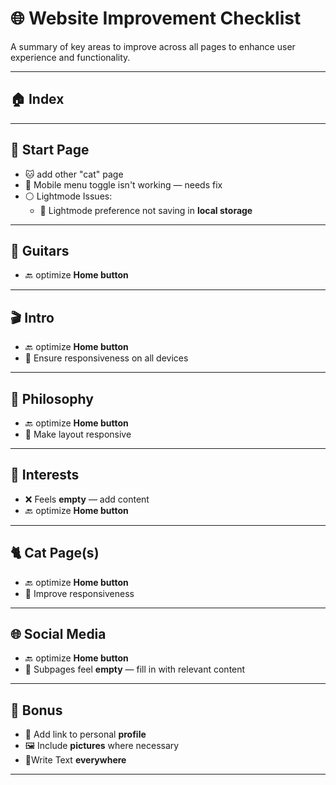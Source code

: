 # 🌐 Website Improvement Checklist

A summary of key areas to improve across all pages to enhance user experience and functionality.

---

## 🏠 Index

---

## 🚀 Start Page

- 🐱 add other "cat" page
- 📱 Mobile menu toggle isn't working — needs fix
- ⚪ Lightmode Issues:
  - 💾 Lightmode preference not saving in **local storage**

---

## 🎸 Guitars

- 🔙 optimize **Home button**

---

## 🎬 Intro

- 🔙 optimize **Home button**
- 📱 Ensure responsiveness on all devices

---

## 📜 Philosophy

- 🔙 optimize **Home button**
- 📱 Make layout responsive

---

## 🧠 Interests

- ❌ Feels **empty** — add content
- 🔙 optimize **Home button**

---

## 🐈 Cat Page(s)

- 🔙 optimize **Home button**
- 📱 Improve responsiveness

---

## 🌐 Social Media

- 🔙 optimize **Home button**
- 📄 Subpages feel **empty** — fill in with relevant content

---

## 🎁 Bonus

- 🔗 Add link to personal **profile**
- 🖼️ Include **pictures** where necessary
- 📝Write Text **everywhere**

---
